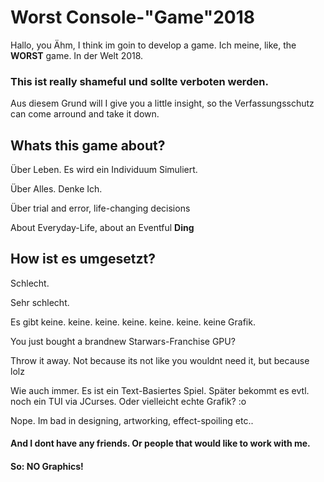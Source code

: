 # Worst Console-"Game"2018
Hallo, you
Ähm, I think im goin to develop a game. Ich meine, like, the <b>WORST</b> game.
In der Welt
2018.

### This ist really shameful und sollte verboten werden.
Aus diesem Grund will I give you a little insight, so the Verfassungsschutz can come arround and take it down.

## Whats this game about?
Über Leben. Es wird ein Individuum Simuliert.


Über Alles. Denke Ich.

Über trial and error, life-changing decisions

About Everyday-Life, about an Eventful <b>Ding</b>

## How ist es umgesetzt?
Schlecht.

Sehr schlecht.

Es gibt keine. keine. keine. keine. keine. keine. keine Grafik.

You just bought a brandnew Starwars-Franchise GPU?

Throw it away. Not because its not like you wouldnt need it, but because lolz

Wie auch immer. Es ist ein Text-Basiertes Spiel. Später bekommt es evtl. noch ein TUI via JCurses. Oder vielleicht echte Grafik? :o

Nope. Im bad in designing, artworking, effect-spoiling etc..

#### And I dont have any friends. Or people that would like to work with me.
#### So: NO Graphics!
